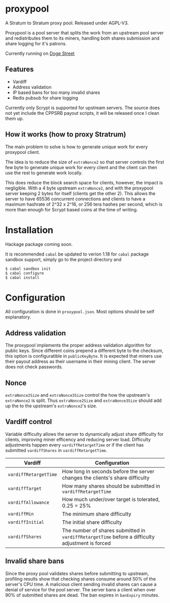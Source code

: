 # proxypool

A Stratum to Stratum proxy pool. Released under AGPL-V3.

Proxypool is a pool server that splits the work from an upstream pool server and redistributes them to its miners, handling both shares submission and share logging for it's patrons.

Currently running on [Doge Street](http://proxypool.doge.st)

## Features ##

* Vardiff
* Address validation
* IP based bans for too many invalid shares
* Redis pubsub for share logging

Currently only Scrypt is supported for upstream servers.
The source does not yet include the CPPSRB payout scripts, it will be released once I clean them up.

## How it works (how to proxy Stratrum) ##
The main problem to solve is how to generate unique work for every proxypool client.

The idea is to reduce the size of `extraNonce2` so that server controls the first few byte to generate unique work for every client and the client can then use the rest to generate work locally.

This does reduce the block search space for clients, however, the impact is negligible. With a 4 byte upstream `extraNonce2`, and with the proxypool server keeping 2 bytes for itself (clients get the other 2). This allows the server to have 65536 concurrent connections and clients to have a maximum hashrate of 2^32 x 2^16, or 256 tera hashes per second, which is more than enough for Scrypt based coins at the time of writing.

# Installation #
Hackage package coming soon.

It is recommended `cabal` be updated to verion 1.18 for `cabal` package sandbox support, simply go to the project directory and

    $ cabal sandbox init
    $ cabal configure
    $ cabal install

# Configuration #
All configuration is done in `proxypool.json`. Most options should be self explanatory.

## Address validation ##
The proxypool implements the proper address validation algorithm for public keys. Since different coins prepend a different byte to the checksum, this option is configuratible in `publicKeyByte`. It is expected that miners use their payout address as their username in their mining client. The server does not check passwords.

## Nonce ##
`extraNonce2Size` and `extraNonce3Size` control the how the upstream's `extraNonce2` is split. Thus `extraNonce2Size` and `extraNonce3Size` should add up the to the upstream's `extraNonce2`'s size.

## Vardiff control ##
Variable difficulty allows the server to dynamically adjust share difficulty for clients, improving miner efficency and reducing server load. Difficulty adjustments happen every `vardiffRetargetTime` or if the client has submitted `vardiffShares` in `vardiffRetargetTime`.

| Vardiff                | Configuration
| -----------------------|------------------------
| `vardiffRetargetTime`  | How long in seconds before the server changes the clients's share difficulty
| `vardiffTarget`        | How many shares should be submitted in `vardiffRetargetTime`
| `vardiffAllowance`     | How much under/over target is tolerated, 0.25 = 25%
| `vardiffMin`           | The minimum share difficulty
| `vardiffInitial`       | The initial share difficulty
| `vardiffShares`        | The number of shares submitted in `vardiffRetargetTime` before a difficulty adjustment is forced

## Invalid share bans ##
Since the proxy pool validates shares before submitting to upstream, profiling results show that checking shares consume around 50% of the server's CPU time. A malicious client sending invalid shares can cause a denial of service for the pool server. The server bans a client when over 90% of submitted shares are dead. The ban expires in `banExpiry` minutes.
